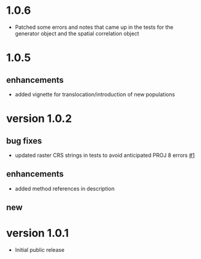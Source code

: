 # 1.0.6

- Patched some errors and notes that came up in the tests for the generator object and the spatial correlation object

# 1.0.5

## enhancements

- added vignette for translocation/introduction of new populations


# version 1.0.2

## bug fixes

- updated raster CRS strings in tests to avoid anticipated PROJ 8 errors
  [#1](https://github.com/GlobalEcologyLab/poems/issues/1)

## enhancements

- added method references in description 

## new

# version 1.0.1

- Initial public release

